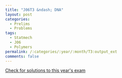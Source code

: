 ```yaml
---
title: "J06T3 &ndash; DNA"
layout: post
categories:
  - Prelims
  - Problems
tags:
  - Statmech
  - J06
  - Polymers
permalink: /:categories/:year/:month/T3:output_ext
comments: false
---
```

<object data="2006J3T.pdf" type="application/pdf" width="100%" height="500"></object>
<div class="message"><a href='https://princetonprelim.com/prelim/16/'>Check for solutions to this year's exam</a></div>